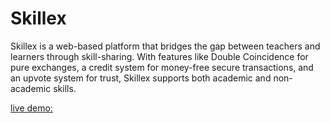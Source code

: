 # Skillex
Skillex is a web-based platform that bridges the gap between teachers and learners through skill-sharing. With features like Double Coincidence for pure exchanges, a credit system for money-free secure transactions, and an upvote system for trust, Skillex supports both academic and non-academic skills.

[live demo:](https://skillex-bl76rysjfm9dbqrky86ofl.streamlit.app/)
